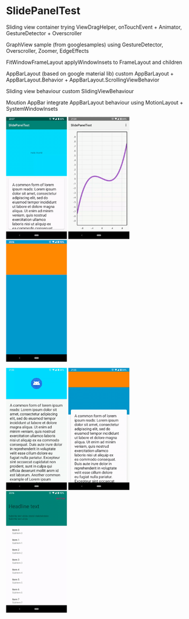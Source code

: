 # SlidePanelTest

Sliding view container
trying ViewDragHelper, onTouchEvent + Animator, GestureDetector + Overscroller

GraphView sample (from googlesamples)
using GestureDetector, Overscroller, Zoomer, EdgeEffects

FitWindowFrameLayout
applyWindowInsets to FrameLayout and children

AppBarLayout (based on google material lib)
custom AppBarLayout + AppBarLayout.Behavior + AppBarLayout.ScrollingViewBehavior

Sliding view behaviour
custom SlidingViewBehaviour

Moution AppBar
integrate AppBarLayout behaviour using MotionLayout + SystemWindowInsets

<p float="left">
  <img src="gifs/slide-container.gif" width="33%" /> 
  <img src="gifs/graph-view-sample.gif" width="33%" />
  <img src="gifs/fit-window-insets-framelayout.png" width="33%" />
</p>
<p float="left">
  <img src="gifs/appbar-layout-behaviour.gif" width="33%" /> 
  <img src="gifs/slide-view-behaviour.gif" width="33%" />
  <img src="gifs/motion-appbar.gif" width="33%" />
</p>
